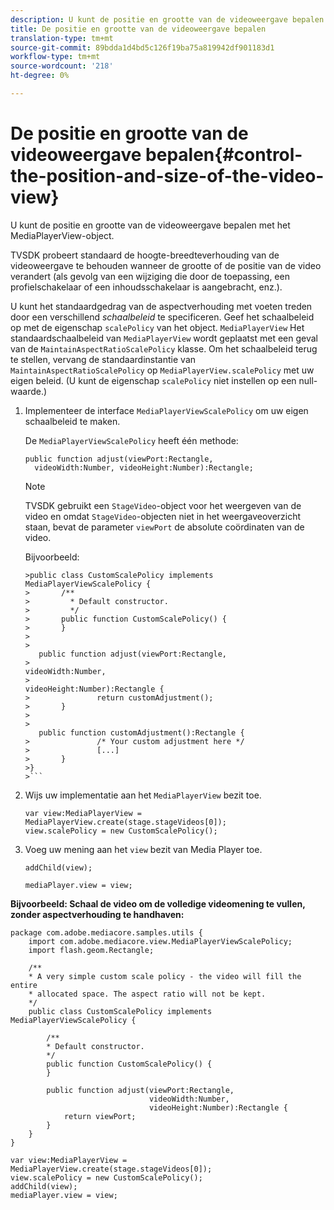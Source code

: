 ```yaml
---
description: U kunt de positie en grootte van de videoweergave bepalen met het MediaPlayerView-object.
title: De positie en grootte van de videoweergave bepalen
translation-type: tm+mt
source-git-commit: 89bdda1d4bd5c126f19ba75a819942df901183d1
workflow-type: tm+mt
source-wordcount: '218'
ht-degree: 0%

---
```



# De positie en grootte van de videoweergave bepalen{#control-the-position-and-size-of-the-video-view}

U kunt de positie en grootte van de videoweergave bepalen met het MediaPlayerView-object.

TVSDK probeert standaard de hoogte-breedteverhouding van de videoweergave te behouden wanneer de grootte of de positie van de video verandert (als gevolg van een wijziging die door de toepassing, een profielschakelaar of een inhoudsschakelaar is aangebracht, enz.).

U kunt het standaardgedrag van de aspectverhouding met voeten treden door een verschillend *schaalbeleid* te specificeren. Geef het schaalbeleid op met de eigenschap `scalePolicy` van het object. `MediaPlayerView` Het standaardschaalbeleid van `MediaPlayerView` wordt geplaatst met een geval van de `MaintainAspectRatioScalePolicy` klasse. Om het schaalbeleid terug te stellen, vervang de standaardinstantie van `MaintainAspectRatioScalePolicy` op `MediaPlayerView.scalePolicy` met uw eigen beleid. (U kunt de eigenschap `scalePolicy` niet instellen op een null-waarde.)

1. Implementeer de interface `MediaPlayerViewScalePolicy` om uw eigen schaalbeleid te maken.

   De `MediaPlayerViewScalePolicy` heeft één methode:

   ```
   public function adjust(viewPort:Rectangle, 
     videoWidth:Number, videoHeight:Number):Rectangle;
   ```

   >[!NOTE]
   >
   >TVSDK gebruikt een `StageVideo`-object voor het weergeven van de video en omdat `StageVideo`-objecten niet in het weergaveoverzicht staan, bevat de parameter `viewPort` de absolute coördinaten van de video.
   >
   >
   >Bijvoorbeeld:
   >
   >
   ```
   >public class CustomScalePolicy implements MediaPlayerViewScalePolicy { 
   >       /** 
   >         * Default constructor. 
   >         */ 
   >       public function CustomScalePolicy() { 
   >       } 
   > 
   >    
      public function adjust(viewPort:Rectangle,  
   >                                                     videoWidth:Number,  
   >                                                     videoHeight:Number):Rectangle { 
   >               return customAdjustment(); 
   >       } 
   > 
   >    
      public function customAdjustment():Rectangle { 
   >               /* Your custom adjustment here */ 
   >               [...] 
   >       } 
   >}
   >```

1. Wijs uw implementatie aan het `MediaPlayerView` bezit toe.

   ```
   var view:MediaPlayerView = MediaPlayerView.create(stage.stageVideos[0]); 
   view.scalePolicy = new CustomScalePolicy();
   ```

1. Voeg uw mening aan het `view` bezit van Media Player toe.

   ```
   addChild(view); 
   
   mediaPlayer.view = view;
   ```

<!--<a id="example_7B08ECCDA17B4DD191FC672BD1F4C850"></a>-->

**Bijvoorbeeld: Schaal de video om de volledige videomening te vullen, zonder aspectverhouding te handhaven:**

```
package com.adobe.mediacore.samples.utils { 
    import com.adobe.mediacore.view.MediaPlayerViewScalePolicy; 
    import flash.geom.Rectangle; 
 
    /** 
    * A very simple custom scale policy - the video will fill the entire 
    * allocated space. The aspect ratio will not be kept. 
    */ 
    public class CustomScalePolicy implements MediaPlayerViewScalePolicy { 
 
        /** 
        * Default constructor. 
        */ 
        public function CustomScalePolicy() { 
        } 
 
        public function adjust(viewPort:Rectangle, 
                               videoWidth:Number,  
                               videoHeight:Number):Rectangle { 
            return viewPort; 
        } 
    } 
} 
 
var view:MediaPlayerView = MediaPlayerView.create(stage.stageVideos[0]); 
view.scalePolicy = new CustomScalePolicy(); 
addChild(view); 
mediaPlayer.view = view;
```


